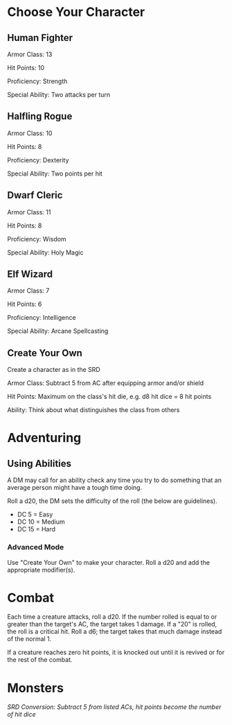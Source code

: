 # Choose Your Character

## Human Fighter

Armor Class: 13

Hit Points: 10

Proficiency: Strength

Special Ability: Two attacks per turn

## Halfling Rogue

Armor Class: 10

Hit Points: 8

Proficiency: Dexterity

Special Ability: Two points per hit

## Dwarf Cleric

Armor Class: 11

Hit Points: 8

Proficiency: Wisdom

Special Ability: Holy Magic

## Elf Wizard

Armor Class: 7

Hit Points: 6

Proficiency: Intelligence

Special Ability: Arcane Spellcasting

## Create Your Own

Create a character as in the SRD

Armor Class: Subtract 5 from AC after equipping armor and/or shield

Hit Points: Maximum on the class's hit die, e.g. d8 hit dice = 8 hit points

Ability: Think about what distinguishes the class from others


# Adventuring

## Using Abilities

A DM may call for an ability check any time you try to do something that an average person might have a tough time doing.

Roll a d20, the DM sets the difficulty of the roll (the below are guidelines).

* DC 5 = Easy
* DC 10 = Medium
* DC 15 = Hard

### Advanced Mode

Use "Create Your Own" to make your character. Roll a d20 and add the appropriate modifier(s).


# Combat

Each time a creature attacks, roll a d20. If the number rolled is equal to or greater than the target's AC, the target takes 1 damage. If a "20" is rolled, the roll is a critical hit. Roll a d6; the target takes that much damage instead of the normal 1.

If a creature reaches zero hit points, it is knocked out until it is revived or for the rest of the combat.

# Monsters

*SRD Conversion: Subtract 5 from listed ACs, hit points become the number of hit dice*
